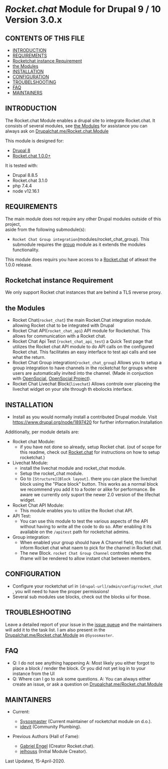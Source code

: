 # _Rocket.chat_ Module for Drupal 9 / 10 Version 3.0.x


CONTENTS OF THIS FILE
---------------------
   
 * [INTRODUCTION](#introduction)
 * [REQUIREMENTS](#requirements)
 * [Rocketchat instance Requirement](#rocketchat-instance-requirement)
 * [the Modules](#the-modules)
 * [INSTALLATION](#installation)
 * [CONFIGURATION](#configuration)
 * [TROUBELSHOOTING](#troubleshooting)
 * [FAQ](#faq)
 * [MAINTAINERS](#maintainers)


INTRODUCTION
------------

The Rocket.chat Module enables a drupal site to integrate Rocket.chat.
It consists of several modules, see [the Modules](#the-modules)
for assistance you can always ask on [Drupalchat.me/Rocket.chat.Module](https://drupalchat.me/channel/rocket.chat.module)

This module is designed for:
 - [Drupal 8](https://www.drupal.org/project/drupal)
 - [Rocket.chat 1.0.0+](https://rocket.chat/)

It is tested with:
 - Drupal 8.8.5
 - Rocket.chat 3.1.0
 - php 7.4.4
 - node v12.16.1

 
REQUIREMENTS
------------

The main module does not require any other Drupal modules outside of this 
project,  
aside from the following submodule(s):
 - `Rocket Chat Group integration`(modules/rocket_chat_group).
   This submodule requires the [group](https://www.drupal.org/project/group)
   module as it extends the modules functionality.

This module does requirs you have access to a  [Rocket.chat](https://rocket.chat/)
of atleast the 1.0.0 release.


Rocketchat instance Requirement
-------------------------------

We only support Rocket chat instances that are behind a TLS reverse proxy.


the Modules
-----------
 - Rocket Chat(`rocket_chat`) the main Rocket.Chat integration module.
   allowing Rocket chat to be integrated with Drupal
 - Rocket Chat API(`rocket_chat_api`) API module for Rocketchat. This allows for
   communication with a Rocket chat.
 - Rocket Chat Api Test (`rocket_chat_api_test`) a Quick Test page that utilizes
   the Rocket chat API module to do API calls on the configured Rocket chat.
   This facilitates an easy interface to test api calls and see what the return.
 - Rocket Chat Group integration(`rocket_chat_group`) Allows you to setup a group
   integration to have channels in the rocketchat for groups where users are
   automatically invited into the channel. (Made in conjuction with
   [OpenSocial](https://www.getopensocial.com/),
   [OpenSocial Project](https://www.drupal.org/project/social)).
 - Rocket Chat Livechat Block(`livechat`) Allows controle over placeing the
   livechat widget on your site through th ebolocks interface.


INSTALLATION
------------

 * Install as you would normally install a contributed Drupal module. Visit
   https://www.drupal.org/node/1897420 for further information.Installation

 Additionally, per module details are: 
  - Rocket chat Module:
    - if you have not done so already, setup Rocket chat.   (out of scope for this
      readme, check out [Rocket.chat](https://rocket.chat) for instructions on how
       to setup rocketchat.)
  - Livechat Module:
    - install the livechat module and rocket_chat module.
    - Setup the rocket_chat module.
    - Go to `[Structure][Block layout]`. there you can place the livechat block
      using the "Place block" button.
      This works as a normal block we recommend you add it to a footer or alike
      for performance.
      Be aware we currently only suport the newer 2.0 version of the lifechat widget.
  - Rocket Chat API Module:
    - This module enables you to utilize the Rocket chat API.
  - API Test:
    - You can use this module to test the various aspects of the API without
      having to write all the code to do so.
      After enabling it its available on the `/apitest` path for rocketchat
      admins.
  - Group integration:
    - When enabled your group should have A Channel field, this field will inform
      Rocket chat what naem to pick for the channel in Rocket chat.
    - The new Block. `rocket Chat Group Channel` controles where the iframe will
      be rendered to allow instant chat between members.


CONFIGURATION
-------------

- Configure your rocketchat url in `[drupal-url]/admin/config/rocket_chat` , you
  will need to have the proper permissions!
- Several sub modules use blocks, check out the blocks ui for those.

 
TROUBLESHOOTING
---------------

Leave a detailed report of your issue in the
[issue queue](https://www.drupal.org/project/issues/search/2649818) and the
maintainers will add it to the task list.
I am also present in the [Drupalchat.me/Rocket.chat.Module](https://drupalchat.me/channel/rocket.chat.module)
as `@Sysosmaster`.


FAQ
---
 - Q: I do not see anything happening
   A: Most likely you either forgot to place a block / render the block. 
   Or you did not yet log in to your instance from the UI
 - Q: Where can I go to ask some questions.
   A: You can always either create an issue, or ask a question on [Drupalchat.me/Rocket.chat.Module](https://drupalchat.me/channel/rocket.chat.module)

  
MAINTAINERS
-----------
 
 - Current:
   - [Sysosmaster](https://www.drupal.org/u/sysosmaster) (Current maintainer of
     rocketchat module on d.o.).
   - [idevit](https://www.drupal.org/u/idevit) (Community Plumbing).
     
 - Previous Authors (Hall of Fame):
   - [Gabriel Engel](https://www.drupal.org/u/gabriel-engel) (Creator Rocket.chat).
   - [jelhouss](https://www.drupal.org/u/jelhouss) (Initial Module Creator).


Last Updated, 15-April-2020.
